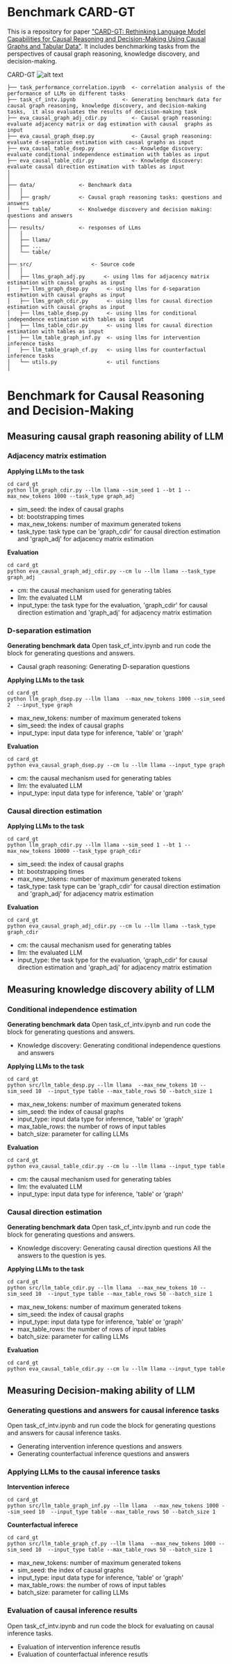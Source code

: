 # Benchmark CARD-GT 
This is a repository for paper ["CARD-GT: Rethinking Language Model Capabilities for Causal Reasoning and Decision-Making Using Causal Graphs and Tabular Data"]().
It includes benchmarking tasks from the perspectives of causal graph reasoning, knowledge discovery, and decision-making.

CARD-GT
![alt text](https://github.com/TURuibo/CauTabBench/blob/main/benchmark.png "Overview")

```
├── task_performance_correlation.ipynb  <- correlation analysis of the performance of LLMs on different tasks
├── task_cf_intv.ipynb               <- Generating benchmark data for causal graph reasoning, knowledge discovery, and decision-making tasks,  it also evaluates the results of decision-making task
├── eva_causal_graph_adj_cdir.py        <- Causal graph reasoning: evaluate adjacency matrix or dag estimation with causal  graphs as input
├── eva_causal_graph_dsep.py            <- Causal graph reasoning: evaluate d-separation estimation with causal graphs as input
├── eva_causal_table_dsep.py            <- Knowledge discovery: evaluate conditional independence estimation with tables as input
├── eva_causal_table_cdir.py            <- Knowledge discovery: evaluate causal direction estimation with tables as input
│
│
├── data/              <- Benchmark data
│   │
│   ├── graph/         <- Causal graph reasoning tasks: questions and answers
│   └── table/         <- Knolwedge discovery and decision making: questions and answers
│   
├── results/           <- responses of LLms
│   │
│   ├── llama/         
│   ├── ...
│   └── table/     
│   
├── src/                   <- Source code
│   │
│   ├── llms_graph_adj.py      <- using llms for adjacency matrix estimation with causal graphs as input
│   ├── llms_graph_dsep.py      <- using llms for d-separation estimation with causal graphs as input
│   ├── llms_graph_cdir.py      <- using llms for causal direction estimation with causal graphs as input
│   ├── llms_table_dsep.py      <- using llms for conditional independence estimation with tables as input
│   ├── llms_table_cdir.py      <- using llms for causal direction estimation with tables as input
│   ├── llm_table_graph_inf.py  <- using llms for intervention inference tasks
│   ├── llm_table_graph_cf.py   <- using llms for counterfactual inference tasks
│   └── utils.py                <- util functions
│   
```
# Benchmark for Causal Reasoning and Decision-Making

##  Measuring causal graph reasoning ability of LLM
### Adjacency matrix estimation 

**Applying LLMs to the task**
```
cd card_gt
python llm_graph_cdir.py --llm llama --sim_seed 1 --bt 1 --max_new_tokens 1000 --task_type graph_adj 
```

* sim_seed: the index of causal graphs
* bt: bootstrapping times
* max_new_tokens: number of maximum generated tokens
* task_type: task type can be 'graph_cdir' for causal direction estimation and 'graph_adj' for adjacency matrix estimation


**Evaluation**
```
cd card_gt  
python eva_causal_graph_adj_cdir.py --cm lu --llm llama --task_type graph_adj
```
* cm: the causal mechanism used for generating tables
* llm: the evaluated LLM 
* input_type: the task type for the evaluation, 'graph_cdir' for causal direction estimation and 'graph_adj' for adjacency matrix estimation

### D-separation estimation 

**Generating benchmark data**
Open task_cf_intv.ipynb and run code the block for generating questions and answers.
* Causal graph reasoning: Generating D-separation questions

**Applying LLMs to the task**
```
cd card_gt
python llm_graph_dsep.py --llm llama  --max_new_tokens 1000 --sim_seed 2  --input_type graph
```

* max_new_tokens: number of maximum generated tokens
* sim_seed: the index of causal graphs
* input_type: input data type for inference, 'table' or 'graph' 

**Evaluation**

```
cd card_gt  
python eva_causal_graph_dsep.py --cm lu --llm llama --input_type graph
```
* cm: the causal mechanism used for generating tables
* llm: the evaluated LLM 
* input_type: input data type for inference, 'table' or 'graph' 


### Causal direction estimation 

**Applying LLMs to the task**
```
cd card_gt
python llm_graph_cdir.py --llm llama --sim_seed 1 --bt 1 --max_new_tokens 10000 --task_type graph_cdir
```

* sim_seed: the index of causal graphs
* bt: bootstrapping times
* max_new_tokens: number of maximum generated tokens
* task_type: task type can be 'graph_cdir' for causal direction estimation and 'graph_adj' for adjacency matrix estimation

**Evaluation**
```
cd card_gt  
python eva_causal_graph_adj_cdir.py --cm lu --llm llama --task_type graph_cdir
```
* cm: the causal mechanism used for generating tables
* llm: the evaluated LLM 
* input_type: the task type for the evaluation, 'graph_cdir' for causal direction estimation and 'graph_adj' for adjacency matrix estimation


##  Measuring knowledge discovery ability of LLM

### Conditional independence estimation 

**Generating benchmark data**
Open task_cf_intv.ipynb and run code the block for generating questions and answers.
* Knowledge discovery: Generating conditional independence questions and answers

**Applying LLMs to the task**
```
cd card_gt  
python src/llm_table_desp.py --llm llama  --max_new_tokens 10 --sim_seed 10  --input_type table --max_table_rows 50 --batch_size 1
```

* max_new_tokens: number of maximum generated tokens
* sim_seed: the index of causal graphs
* input_type: input data type for inference, 'table' or 'graph' 
* max_table_rows: the number of rows of input tables
* batch_size: parameter for calling LLMs

**Evaluation**
``` 
cd card_gt  
python eva_causal_table_cdir.py --cm lu --llm llama --input_type table
```
* cm: the causal mechanism used for generating tables
* llm: the evaluated LLM 
* input_type: input data type for inference, 'table' or 'graph' 

### Causal direction estimation 

**Generating benchmark data**
Open task_cf_intv.ipynb and run code the block for generating questions and answers.
* Knowledge discovery: Generating causal direction questions
All the answers to the question is yes.

**Applying LLMs to the task**
```
cd card_gt  
python src/llm_table_cdir.py --llm llama  --max_new_tokens 10 --sim_seed 10  --input_type table --max_table_rows 50 --batch_size 1
```

* max_new_tokens: number of maximum generated tokens
* sim_seed: the index of causal graphs
* input_type: input data type for inference, 'table' or 'graph' 
* max_table_rows: the number of rows of input tables
* batch_size: parameter for calling LLMs

**Evaluation**
``` 
cd card_gt  
python eva_causal_table_cdir.py --cm lu --llm llama --input_type table
```

## Measuring Decision-making ability of LLM

### Generating questions and answers for causal inference tasks
Open task_cf_intv.ipynb and run code the block for generating questions and answers for causal inference tasks.

* Generating intervention inference questions and answers 
* Generating counterfactual inference questions and answers

### Applying LLMs to the causal inference tasks
**Intervention inferece**
```
cd card_gt  
python src/llm_table_graph_inf.py --llm llama  --max_new_tokens 1000 --sim_seed 10  --input_type table --max_table_rows 50 --batch_size 1 
```

**Counterfactual inferece**
```
cd card_gt  
python src/llm_table_graph_cf.py --llm llama  --max_new_tokens 1000 --sim_seed 10  --input_type table --max_table_rows 50 --batch_size 1 
```

* max_new_tokens: number of maximum generated tokens
* sim_seed: the index of causal graphs
* input_type: input data type for inference, 'table' or 'graph' 
* max_table_rows: the number of rows of input tables
* batch_size: parameter for calling LLMs

### Evaluation of causal inference results
Open task_cf_intv.ipynb and run code the block for evaluating on causal inference tasks.
* Evaluation of intervention inference resutls
* Evaluation of counterfactual inference resutls
